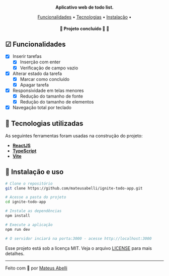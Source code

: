 

<p align="center">
    <strong>Aplicativo web de todo list.</strong>
</p>

<p align="center">
 <a href="#-funcionalidades">Funcionalidades</a> • 
 <a href="#-tecnologias-utilizadas">Tecnologias</a> • 
 <a href="#-instalação-e-uso">Instalação</a> • 
</p>

<h4 align="center"> 
	🚧  Projeto concluído 🚀 🚧
</h4>

## ☑ Funcionalidades

- [x] Inserir tarefas
  - [x] Inserção com enter
  - [x] Verificação de campo vazio
- [x] Alterar estado da tarefa
  - [x] Marcar como concluído
  - [x] Apagar tarefa
- [x] Responsividade em telas menores
  - [x] Redução do tamanho de fonte
  - [x] Redução do tamanho de elementos
- [x] Navegação total por teclado

## 🔨 Tecnologias utilizadas

As seguintes ferramentas foram usadas na construção do projeto:

- **[ReactJS](https://reactjs.org/)**
- **[TypeScript](https://www.typescriptlang.org/)**
- **[Vite](https://vitejs.dev/)**

## 🚀 Instalação e uso

```bash
# Clone o repositório
git clone https://github.com/mateusabelli/ignite-todo-app.git

# Acesse a pasta do projeto
cd ignite-todo-app

# Instale as dependências
npm install

# Execute a aplicação
npm run dev

# O servidor inciará na porta:3000 - acesse http://localhost:3000
```

Esse projeto está sob a licença MIT. Veja o arquivo [LICENSE](./LICENSE.md) para mais detalhes.

---

Feito com 💜 por [Mateus Abelli](https://github.com/mateusabelli)
